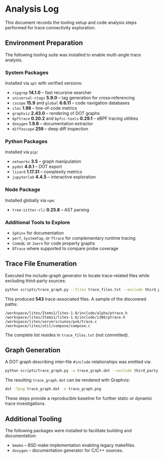 # Analysis Log

This document records the tooling setup and code analysis steps performed for trace connectivity exploration.

## Environment Preparation
The following tooling suite was installed to enable multi-angle trace analysis.

### System Packages
Installed via `apt` with verified versions:

- `ripgrep` **14.1.0** – fast recursive searcher
- `universal-ctags` **5.9.0** – tag generation for cross‑referencing
- `cscope` **15.9** and `global` **6.6.11** – code navigation databases
- `cloc` **1.98** – line-of-code metrics
- `graphviz` **2.43.0** – rendering of DOT graphs
- `bpftrace` **0.20.2** and `bpfcc-tools` **0.29.1** – eBPF tracing utilities
- `doxygen` **1.9.8** – documentation extractor
- `diffoscope` **259** – deep diff inspection

### Python Packages
Installed via `pip`:

- `networkx` **3.5** – graph manipulation
- `pydot` **4.0.1** – DOT export
- `lizard` **1.17.31** – complexity metrics
- `jupyterlab` **4.4.5** – interactive exploration

### Node Package
Installed globally via `npm`:

- `tree-sitter-cli` **0.25.8** – AST parsing

### Additional Tools to Explore
- `Sphinx` for documentation
- `perf`, `SystemTap`, or `ftrace` for complementary runtime tracing
- `CodeQL` or `Joern` for code property graphs
- `DTrace` where supported to compare probe coverage

## Trace File Enumeration
Executed the include-graph generator to locate trace-related files while excluding third-party sources:
```bash
python scripts/trace_graph.py --files trace_files.txt --exclude third_party
```
This produced **543** trace-associated files. A sample of the discovered paths:
```
/workspace/lites/Items1/lites-1.0/include/alpha/ptrace.h
/workspace/lites/Items1/lites-1.0/include/i386/ptrace.h
/workspace/lites/servers/sunos/pxk/trace.c
/workspace/lites/util/compose/compose.c
```
The complete list resides in `trace_files.txt` (not committed).

## Graph Generation
A DOT graph describing inter-file `#include` relationships was emitted via:
```bash
python scripts/trace_graph.py -o trace_graph.dot --exclude third_party
```
The resulting `trace_graph.dot` can be rendered with Graphviz:
```bash
dot -Tpng trace_graph.dot -o trace_graph.png
```

These steps provide a reproducible baseline for further static or dynamic trace investigations.
## Additional Tooling
The following packages were installed to facilitate building and documentation:

- `bmake` – BSD make implementation enabling legacy makefiles.
- `doxygen` – documentation generator for C/C++ sources.

